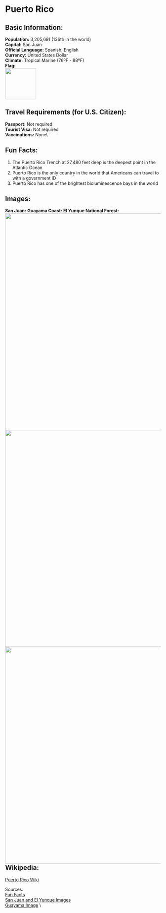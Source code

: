# Puerto Rico
## Basic Information:
**Population:** 3,205,691 (136th in the world)\
**Capital:** San Juan\
**Official Language:** Spanish, English\
**Currency:** United States Dollar\
**Climate:** Tropical Marine (76ºF - 88ºF)\
**Flag:**\
<img src= "https://upload.wikimedia.org/wikipedia/commons/thumb/2/28/Flag_of_Puerto_Rico.svg/510px-Flag_of_Puerto_Rico.svg.png" Width = "100">  
## Travel Requirements (for U.S. Citizen):
**Passport:** Not required\
**Tourist Visa:** Not required\
**Vaccinations:** None\
## Fun Facts:
1. The Puerto Rico Trench at 27,480 feet deep is the deepest point in the Atlantic Ocean
2. Puerto Rico is the only country in the world that Americans can travel to with a government ID
3. Puerto Rico has one of the brightest bioluminescence bays in the world
## Images:
**San Juan:**
<img align= "Left" src= "https://assets.vogue.com/photos/61b91dcc8dfa948c34e89067/master/w_2240,c_limit/GettyImages-1131662617.jpg" Width = "700">
**Guayama Coast:**
<img align= "Left" src= "https://www.discoverpuertorico.com/sites/default/files/styles/horizontal/public/2020-02/191-3-13002_jpeg.jpg?h=8a6d63f3&itok=ZrUOc4RB" Width = "700">
**El Yunque National Forest:**
<img align= "Left" src= "https://assets.vogue.com/photos/61b8f18e3a9dec16c63b5c7c/master/w_1600,c_limit/GettyImages-635983856.jpg" Width = "700">

## Wikipedia:
[Puerto Rico Wiki](https://en.wikipedia.org/wiki/Puerto_Rico)

Sources:\
[Fun Facts](https://rusticpathways.com/inside-rustic/online-magazine/fun-facts-about-puerto-rico) \
[San Juan and El Yunque Images](https://www.vogue.com/article/an-insiders-guide-to-san-juan-puerto-rico) \
[Guayama Image](https://www.discoverpuertorico.com/article/guayama-ruta-gastronomica-de-la-costa) \